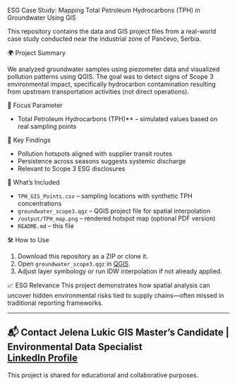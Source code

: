 
ESG Case Study: Mapping Total Petroleum Hydrocarbons (TPH) in Groundwater Using GIS

This repository contains the data and GIS project files from a real-world case study conducted near the industrial zone of Pančevo, Serbia.

🌍 Project Summary

We analyzed groundwater samples using piezometer data and visualized pollution patterns using QGIS. The goal was to detect signs of Scope 3 environmental impact, specifically hydrocarbon contamination resulting from upstream transportation activities (not direct operations).

 🔬 Focus Parameter
- Total Petroleum Hydrocarbons (TPH)** – simulated values based on real sampling points

📌 Key Findings
- Pollution hotspots aligned with supplier transit routes
- Persistence across seasons suggests systemic discharge
- Relevant to Scope 3 ESG disclosures

📁 What’s Included
- `TPH_GIS_Points.csv` – sampling locations with synthetic TPH concentrations
- `groundwater_scope3.qgz` – QGIS project file for spatial interpolation
- `/output/TPH_map.png` – rendered hotspot map (optional PDF version)
- `README.md` – this file

 🛠 How to Use
1. Download this repository as a ZIP or clone it.
2. Open `groundwater_scope3.qgz` in [QGIS](https://qgis.org).
3. Adjust layer symbology or run IDW interpolation if not already applied.

 📈 ESG Relevance
This project demonstrates how spatial analysis can uncover hidden environmental risks tied to supply chains—often missed in traditional reporting frameworks.

---
📬 Contact
Jelena Lukic 
GIS Master’s Candidate | Environmental Data Specialist  
[LinkedIn Profile](https://www.linkedin.com/in/your-linkedin-url)
---
This project is shared for educational and collaborative purposes.
